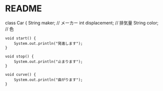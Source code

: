 # README

class Car {
	String maker; // メーカー
	int displacement; // 排気量
	String color; // 色
 
	void start() {
		System.out.println("発進します");
	}
 
	void stop() {
		System.out.println("止まります");
	}
 
	void curve() {
		System.out.println("曲がります");
	}

